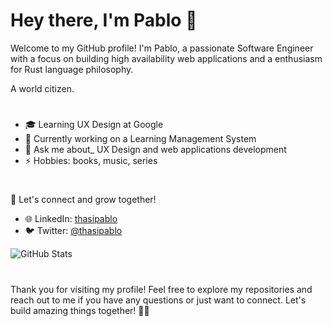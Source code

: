 # Hey there, I'm Pablo 👋


Welcome to my GitHub profile! I'm Pablo, a passionate Software Engineer with a focus on building high availability web applications and a enthusiasm for Rust language philosophy. <br/>

A world citizen. 


# 


- 🎓 Learning UX Design at Google
- 💼 Currently working on a Learning Management System
- 💬 Ask me about_ UX Design and web applications development
- ⚡ Hobbies: books, music, series

<!--
Here are the technologies I work with:

![Rust](https://img.shields.io/badge/-Rust-000000?style=flat&logo=rust&logoColor=white) ![Python](https://img.shields.io/badge/-Python-3776AB?style=flat&logo=python&logoColor=white) ![Django](https://img.shields.io/badge/-Django-092E20?style=flat&logo=django&logoColor=white) ![Nginx](https://img.shields.io/badge/-Nginx-269539?style=flat&logo=nginx&logoColor=white) ![Caddy](https://img.shields.io/badge/-Caddy-00ACD7?style=flat&logo=caddy&logoColor=white) ![React](https://img.shields.io/badge/-React-61DAFB?style=flat&logo=react&logoColor=white) ![React Redux](https://img.shields.io/badge/-React%20Redux-764ABC?style=flat&logo=redux&logoColor=white) ![Tailwind CSS](https://img.shields.io/badge/-Tailwind%20CSS-38B2AC?style=flat&logo=tailwind-css&logoColor=white) ![Material UI](https://img.shields.io/badge/-Material%20UI-0081CB?style=flat&logo=material-ui&logoColor=white)
-->


#


👥 Let's connect and grow together!


- 🌐 LinkedIn: [thasipablo](https://www.linkedin.com/in/thasipablo)
- 🐦 Twitter: [@thasipablo](https://twitter.com/thasipablo)


![GitHub Stats](https://github-readme-streak-stats.herokuapp.com/?user=thasipablo)


#


Thank you for visiting my profile! Feel free to explore my repositories and reach out to me if you have any questions or just want to connect. Let's build amazing things together! 🚀🌟

<!--
**thasipablo/thasipablo** is a ✨ _special_ ✨ repository because its `README.md` (this file) appears on your GitHub profile.
<h1></h1>
<img height="170px" align="left" src="https://github-readme-streak-stats.herokuapp.com/?user=thasipablo" alt="GitHub Stats" /> <br/><br/>


<div align="start">
  <p>Visitors Count</p>  
  <img src="https://profile-counter.glitch.me/{thasipablo}/count.svg" />
</div>

Here are some ideas to get you started:

- 🔭 I’m currently working on ...
- 🌱 I’m currently learning ...
- 👯 I’m looking to collaborate on ...
- 🤔 I’m looking for help with ...
- 💬 Ask me about ...
- 📫 How to reach me: ...
- 😄 Pronouns: ...
- ⚡ Fun fact: ...
-->
